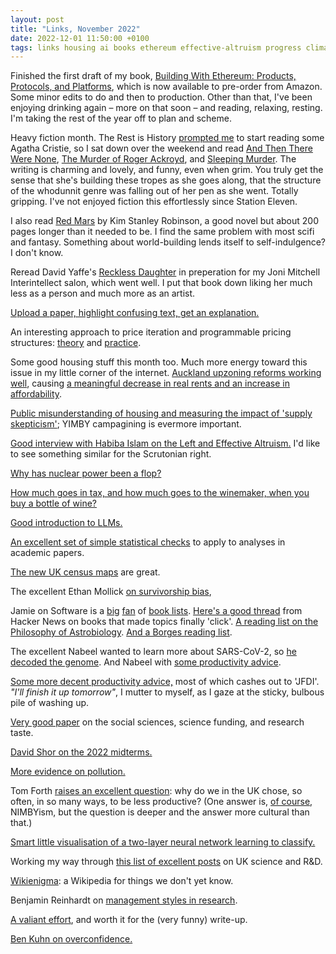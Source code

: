 ```yaml
---
layout: post
title: "Links, November 2022"
date: 2022-12-01 11:50:00 +0100
tags: links housing ai books ethereum effective-altruism progress climate science
---
```


Finished the first draft of my book, [Building With Ethereum: Products, Protocols, and Platforms](https://www.amazon.co.uk/Building-Ethereum-Products-Protocols-Platforms/dp/1484290445), which is now available to pre-order from Amazon. Some minor edits to do and then to production. Other than that, I've been enjoying drinking again – more on that soon – and reading, relaxing, resting. I'm taking the rest of the year off to plan and scheme.

Heavy fiction month. The Rest is History [prompted me](https://play.acast.com/s/the-rest-is-history-podcast/185-agatha-christie) to start reading some Agatha Cristie, so I sat down over the weekend and read [And Then There Were None](https://www.amazon.co.uk/Then-There-Were-None-Favourite/dp/0008123209), [The Murder of Roger Ackroyd](https://www.amazon.co.uk/Murder-Roger-Ackroyd-Poirot/dp/0007527527), and [Sleeping Murder](https://www.amazon.co.uk/Sleeping-Murder-Marple-Agatha-Christie/dp/000819663X). The writing is charming and lovely, and funny, even when grim. You truly get the sense that she's building these tropes as she goes along, that the structure of the whodunnit genre was falling out of her pen as she went. Totally gripping. I've not enjoyed fiction this effortlessly since Station Eleven.

I also read [Red Mars](https://www.amazon.co.uk/Red-Mars-Kim-Stanley-Robinson/dp/0007310161) by Kim Stanley Robinson, a good novel but about 200 pages longer than it needed to be. I find the same problem with most scifi and fantasy. Something about world-building lends itself to self-indulgence? I don't know.

Reread David Yaffe's [Reckless Daughter](https://www.amazon.co.uk/Reckless-Daughter-Portrait-Joni-Mitchell/dp/0374538069) in preperation for my Joni Mitchell Interintellect salon, which went well. I put that book down liking her much less as a person and much more as an artist.

[Upload a paper, highlight confusing text, get an explanation.](https://www.explainpaper.com)

An interesting approach to price iteration and programmable pricing structures: [theory](https://priceops.org) and [practice](https://www.tier.run).

Some good housing stuff this month too. Much more energy toward this issue in my little corner of the internet. [Auckland upzoning reforms working well](https://twitter.com/MrSteveDriscoll/status/1587249795428589568), causing [a meaningful decrease in real rents and an increase in affordability](https://onefinaleffort.com/auckland).

[Public misunderstanding of housing and measuring the impact of 'supply skepticism'](https://papers.ssrn.com/sol3/papers.cfm?abstract_id=4266459); YIMBY campagining is evermore important.

[Good interview with Habiba Islam on the Left and Effective Altruism.](https://forum.effectivealtruism.org/posts/6NnnPvzCzxWpWzAb8/podcast-the-left-and-effective-altruism-with-habiba-islam) I'd like to see something similar for the Scrutonian right.

[Why has nuclear power been a flop?](https://rootsofprogress.org/devanney-on-the-nuclear-flop)

[How much goes in tax, and how much goes to the winemaker, when you buy a bottle of wine?](https://twitter.com/DanNeidle/status/1589657806315323395)

[Good introduction to LLMs.](https://www.youtube.com/watch?app=desktop&v=73Dx3Ts1ze4)

[An excellent set of simple statistical checks](http://steveharoz.com/blog/2022/reviewing-tip-the-10-minute-data-check/) to apply to analyses in academic papers.

[The new UK census maps](https://www.ons.gov.uk/census/maps) are great.

The excellent Ethan Mollick [on survivorship bias](https://oneusefulthing.substack.com/p/when-survivorship-bias-meets-superstitious),

Jamie on Software is a [big](https://jamieonsoftware.com/2021/05/16/books-i-wish-existed.html) [fan](http://jamieonsoftware.com/books/) of [book lists](https://jamierumbelow.net/books). [Here's a good thread](https://news.ycombinator.com/item?id=33593631) from Hacker News on books that made topics finally 'click'. [A reading list on the Philosophy of Astrobiology](https://www.jehsmith.com/1/2020/11/the-philosophy-of-astrobiology.html). [And a Borges reading list](https://www.laphamsquarterly.org/roundtable/jorge-luis-borges-reading-list).

The excellent Nabeel wanted to learn more about SARS-CoV-2, so [he decoded the genome](https://github.com/nqureshi/sars-cov-2/blob/master/SARS-Cov-2.ipynb). And Nabeel with [some productivity advice](https://nabeelqu.co/advice).

[Some more decent productivity advice,](http://bookofhook.blogspot.com/2013/03/smart-guy-productivity-pitfalls.html) most of which cashes out to 'JFDI'. _"I'll finish it up tomorrow"_, I mutter to myself, as I gaze at the sticky, bulbous pile of washing up.

[Very good paper](https://www.nature.com/articles/s41562-016-0015) on the social sciences, science funding, and research taste.

[David Shor on the 2022 midterms.](https://nymag.com/intelligencer/2022/11/election-results-who-won-the-midterms-david-shor.html)

[More evidence on pollution.](https://www.cuimc.columbia.edu/news/decades-air-pollution-undermine-immune-system)

Tom Forth [raises an excellent question](https://twitter.com/thomasforth/status/1595000478311612417): why do we in the UK chose, so often, in so many ways, to be less productive? (One answer is, [of course](https://samdumitriu.substack.com/p/why-britain-struggles-to-build-infrastructure), NIMBYism, but the question is deeper and the answer more cultural than that.)

[Smart little visualisation of a two-layer neural network learning to classify.](https://twitter.com/matthen2/status/1596821727878991873)

Working my way through [this list of excellent posts](https://twitter.com/RichardALJones/status/1597174222454857729) on UK science and R&D.

[Wikienigma](https://wikenigma.org.uk/): a Wikipedia for things we don't yet know.

Benjamin Reinhardt on [management styles in research](https://progressforum.org/posts/bjnXEK4Cs2A3Cpas7/bottling-lightning).

[A valiant effort](https://regressstudies.substack.com/p/i-try-to-read-20-master-and-commander), and worth it for the (very funny) write-up.

[Ben Kuhn on overconfidence.](https://www.benkuhn.net/overconfidence/)
